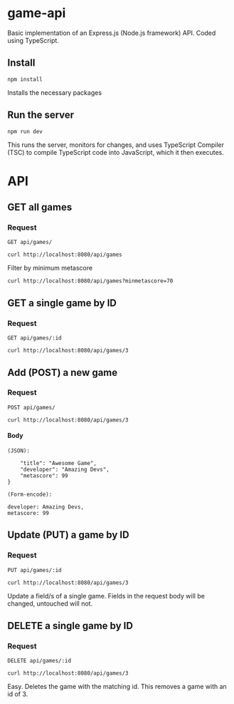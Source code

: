 # game-api

Basic implementation of an Express.js (Node.js framework) API. Coded using TypeScript.

## Install

    npm install

Installs the necessary packages

## Run the server

    npm run dev

This runs the server, monitors for changes, and uses TypeScript Compiler (TSC) to compile TypeScript code into JavaScript, which it then executes.

# API

## GET all games

### Request

`GET api/games/`

    curl http://localhost:8080/api/games

Filter by minimum metascore

    curl http://localhost:8080/api/games?minmetascore=70

## GET a single game by ID

### Request

`GET api/games/:id`

    curl http://localhost:8080/api/games/3

## Add (POST) a new game

### Request

`POST api/games/`

    curl http://localhost:8080/api/games/3

#### Body

`(JSON):`

```{
    "title": "Awesome Game",
    "developer": "Amazing Devs",
    "metascore": 99
}
```

`(Form-encode):`

```title: Awesome Game
developer: Amazing Devs,
metascore: 99
```

## Update (PUT) a game by ID

### Request

`PUT api/games/:id`

    curl http://localhost:8080/api/games/3

Update a field/s of a single game. Fields in the request body will be changed, untouched will not.

## DELETE a single game by ID

### Request

`DELETE api/games/:id`

    curl http://localhost:8080/api/games/3

Easy. Deletes the game with the matching id. This removes a game with an id of 3.
